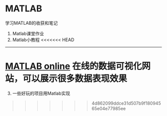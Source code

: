 # MATLAB
学习MATLAB的收获和笔记
1. Matlab课堂作业
2. Matlab小教程
<<<<<<< HEAD

---
[MATLAB online](https://plot.ly/matlab/)
在线的数据可视化网站，可以展示很多数据表现效果
=======
3. 一些好玩的项目用Matlab实现
>>>>>>> 4d862099ddce31d507b9f18094565e04e77985ee
